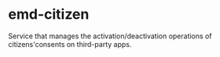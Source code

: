 # emd-citizen
Service that manages the activation/deactivation operations of citizens'consents on third-party apps.
